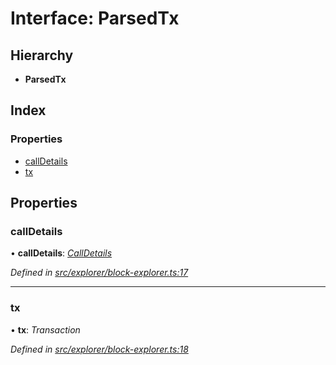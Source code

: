 # Interface: ParsedTx

## Hierarchy

* **ParsedTx**

## Index

### Properties

* [callDetails](_explorer_block_explorer_.parsedtx.md#calldetails)
* [tx](_explorer_block_explorer_.parsedtx.md#tx)

## Properties

###  callDetails

• **callDetails**: *[CallDetails](_explorer_block_explorer_.calldetails.md)*

*Defined in [src/explorer/block-explorer.ts:17](https://github.com/celo-org/celo-monorepo/blob/master/packages/contractkit/src/explorer/block-explorer.ts#L17)*

___

###  tx

• **tx**: *Transaction*

*Defined in [src/explorer/block-explorer.ts:18](https://github.com/celo-org/celo-monorepo/blob/master/packages/contractkit/src/explorer/block-explorer.ts#L18)*
